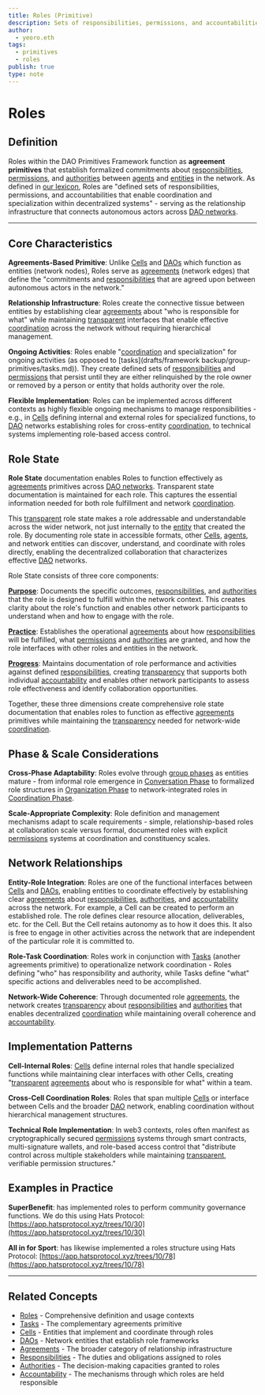 ```yaml
---
title: Roles (Primitive)
description: Sets of responsibilities, permissions, and accountabilities that enable coordination and specialization
author:
  - yeoro.eth
tags:
  - primitives
  - roles
publish: true
type: note
---
```


# Roles

## Definition

Roles within the DAO Primitives Framework function as **agreement primitives** that establish formalized commitments about [responsibilities](tags/responsibilities.md), [permissions](tags/permissions.md), and [authorities](tags/authorities.md) between [agents](tags/agents.md) and [entities](artifacts/guides/dao-primitives-framework/group-primitives/cells.md) in the network. As defined in [our lexicon](tags/roles.md), Roles are "defined sets of responsibilities, permissions, and accountabilities that enable coordination and specialization within decentralized systems" - serving as the relationship infrastructure that connects autonomous actors across [DAO networks](artifacts/guides/dao-primitives-framework/group-primitives/daos.md).

---

## Core Characteristics

**Agreements-Based Primitive**: Unlike [Cells](artifacts/guides/dao-primitives-framework/group-primitives/cells.md) and [DAOs](artifacts/guides/dao-primitives-framework/group-primitives/daos.md) which function as entities (network nodes), Roles serve as [agreements](tags/agreements.md) (network edges) that define the "commitments and [responsibilities](tags/responsibilities.md) that are agreed upon between autonomous actors in the network."

**Relationship Infrastructure**: Roles create the connective tissue between entities by establishing clear [agreements](tags/agreements.md) about "who is responsible for what" while maintaining [transparent](tags/transparency.md) interfaces that enable effective [coordination](tags/coordination.md) across the network without requiring hierarchical management.

**Ongoing Activities**: Roles enable "[coordination](tags/coordination.md) and specialization" for ongoing activities (as opposed to [tasks](drafts/framework backup/group-primitives/tasks.md)). They create defined sets of [responsibilities](tags/responsibilities.md) and [permissions](tags/permissions.md) that persist until they are either relinquished by the role owner or removed by a person or entity that holds authority over the role.

**Flexible Implementation**: Roles can be implemented across different contexts as highly flexible ongoing mechanisms to manage responsibilities - e.g., in [Cells](artifacts/guides/dao-primitives-framework/group-primitives/cells.md) defining internal and external roles for specialized functions, to [DAO](artifacts/guides/dao-primitives-framework/group-primitives/daos.md) networks establishing roles for cross-entity [coordination](tags/coordination.md), to technical systems implementing role-based access control.

## Role State

**Role State** documentation enables Roles to function effectively as [agreements](tags/agreements.md) primitives across [DAO networks](artifacts/guides/dao-primitives-framework/group-primitives/daos.md). Transparent state documentation is maintained for each role. This captures the essential information needed for both role fulfillment and network [coordination](tags/coordination.md).

This [transparent](tags/transparency.md) role state makes a role addressable and understandable across the wider network, not just internally to the [entity](artifacts/guides/dao-primitives-framework/group-primitives/cells.md) that created the role. By documenting role state in accessible formats, other [Cells](artifacts/guides/dao-primitives-framework/group-primitives/cells.md), [agents](tags/agents.md), and network entities can discover, understand, and coordinate with roles directly, enabling the decentralized collaboration that characterizes effective [DAO](artifacts/guides/dao-primitives-framework/group-primitives/daos.md) networks.

Role State consists of three core components:

**[Purpose](tags/purpose.md)**: Documents the specific outcomes, [responsibilities](tags/responsibilities.md), and [authorities](tags/authorities.md) that the role is designed to fulfill within the network context. This creates clarity about the role's function and enables other network participants to understand when and how to engage with the role.

**[Practice](tags/practices.md)**: Establishes the operational [agreements](tags/agreements.md) about how [responsibilities](tags/responsibilities.md) will be fulfilled, what [permissions](tags/permissions.md) and [authorities](tags/authorities.md) are granted, and how the role interfaces with other roles and entities in the network.

**[Progress](tags/progress.md)**: Maintains documentation of role performance and activities against defined [responsibilities](tags/responsibilities.md), creating [transparency](tags/transparency.md) that supports both individual [accountability](tags/accountability.md) and enables other network participants to assess role effectiveness and identify collaboration opportunities.

Together, these three dimensions create comprehensive role state documentation that enables roles to function as effective [agreements](tags/agreements.md) primitives while maintaining the [transparency](tags/transparency.md) needed for network-wide [coordination](tags/coordination.md).

## Phase & Scale Considerations

**Cross-Phase Adaptability**: Roles evolve through [group phases](artifacts/guides/dao-primitives-framework/group-phase/group-phase.md) as entities mature - from informal role emergence in [Conversation Phase](artifacts/guides/dao-primitives-framework/group-phase/conversation-phase.md) to formalized role structures in [Organization Phase](artifacts/guides/dao-primitives-framework/group-phase/organization-phase.md) to network-integrated roles in [Coordination Phase](artifacts/guides/dao-primitives-framework/group-phase/coordination-phase.md).

**Scale-Appropriate Complexity**: Role definition and management mechanisms adapt to scale requirements - simple, relationship-based roles at collaboration scale versus formal, documented roles with explicit [permissions](tags/permissions.md) systems at coordination and constituency scales.

## Network Relationships

**Entity-Role Integration**: Roles are one of the functional interfaces between [Cells](artifacts/guides/dao-primitives-framework/group-primitives/cells.md) and [DAOs](artifacts/guides/dao-primitives-framework/group-primitives/daos.md), enabling entities to coordinate effectively by establishing clear [agreements](tags/agreements.md) about [responsibilities](tags/responsibilities.md), [authorities](tags/authorities.md), and [accountability](tags/accountability.md) across the network. For example, a Cell can be created to perform an established role. The role defines clear resource allocation, deliverables, etc. for the Cell. But the Cell retains autonomy as to how it does this. It also is free to engage in other activities across the network that are independent of the particular role it is committed to.

**Role-Task Coordination**: Roles work in conjunction with [Tasks](artifacts/guides/dao-primitives-framework/group-primitives/tasks.md) (another agreements primitive) to operationalize network coordination - Roles defining "who" has responsibility and authority, while Tasks define "what" specific actions and deliverables need to be accomplished.

**Network-Wide Coherence**: Through documented role [agreements](tags/agreements.md), the network creates [transparency](tags/transparency.md) about [responsibilities](tags/responsibilities.md) and [authorities](tags/authorities.md) that enables decentralized [coordination](tags/coordination.md) while maintaining overall coherence and [accountability](tags/accountability.md).

## Implementation Patterns

**Cell-Internal Roles**: [Cells](artifacts/guides/dao-primitives-framework/group-primitives/cells.md) define internal roles that handle specialized functions while maintaining clear interfaces with other Cells, creating "[transparent](tags/transparency.md) [agreements](tags/agreements.md) about who is responsible for what" within a team.

**Cross-Cell Coordination Roles**: Roles that span multiple [Cells](artifacts/guides/dao-primitives-framework/group-primitives/cells.md) or interface between Cells and the broader [DAO](artifacts/guides/dao-primitives-framework/group-primitives/daos.md) network, enabling coordination without hierarchical management structures.

**Technical Role Implementation**: In web3 contexts, roles often manifest as cryptographically secured [permissions](tags/permissions.md) systems through smart contracts, multi-signature wallets, and role-based access control that "distribute control across multiple stakeholders while maintaining [transparent](tags/transparency.md), verifiable permission structures."

## Examples in Practice

**SuperBenefit**: has implemented roles to perform community governance functions. We do this using Hats Protocol: [https://app.hatsprotocol.xyz/trees/10/30](https://app.hatsprotocol.xyz/trees/10/30)

**All in for Sport**: has likewise implemented a roles structure using Hats Protocol: [https://app.hatsprotocol.xyz/trees/10/78](https://app.hatsprotocol.xyz/trees/10/78)

---

## Related Concepts

- [Roles](tags/roles.md) - Comprehensive definition and usage contexts
- [Tasks](artifacts/guides/dao-primitives-framework/group-primitives/tasks.md) - The complementary agreements primitive
- [Cells](artifacts/guides/dao-primitives-framework/group-primitives/cells.md) - Entities that implement and coordinate through roles
- [DAOs](artifacts/guides/dao-primitives-framework/group-primitives/daos.md) - Network entities that establish role frameworks
- [Agreements](tags/agreements.md) - The broader category of relationship infrastructure
- [Responsibilities](tags/responsibilities.md) - The duties and obligations assigned to roles
- [Authorities](tags/authorities.md) - The decision-making capacities granted to roles
- [Accountability](tags/accountability.md) - The mechanisms through which roles are held responsible


